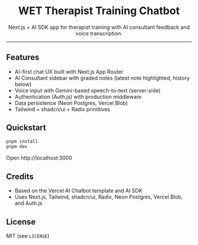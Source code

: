 <div align="center">
  <h1>WET Therapist Training Chatbot</h1>
  <p>Next.js + AI SDK app for therapist training with AI consultant feedback and voice transcription.</p>
</div>

---

## Features

- AI-first chat UX built with Next.js App Router
- AI Consultant sidebar with graded notes (latest note highlighted, history below)
- Voice input with Gemini-based speech-to-text (server-side)
- Authentication (Auth.js) with production middleware
- Data persistence (Neon Postgres, Vercel Blob)
- Tailwind + shadcn/ui + Radix primitives

## Quickstart

```bash
pnpm install
pnpm dev
```

Open http://localhost:3000

## Credits

- Based on the Vercel AI Chatbot template and AI SDK
- Uses Next.js, Tailwind, shadcn/ui, Radix, Neon Postgres, Vercel Blob, and Auth.js

## License

MIT (see `LICENSE`)
